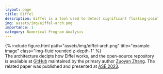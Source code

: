 ```yaml
---
layout: page
title: Eiffel
description: Eiffel is a tool used to detect significant floating-point errors. Instead of search such significant floating-point errors, Eiffel infers the input ranges that triggers such errors via polynomial extrapolation. The input ranges inferred by Eiffel can work with program rewrite engines like Herbie.
img: assets/img/eiffel-arch.png
importance: 1
category: Numerical Program Analysis
---
```

<div class="row">
    <div class="col-sm mt-3 mt-md-0">
        {% include figure.html path="assets/img/eiffel-arch.png" title="example image" class="img-fluid rounded z-depth-1" %}
    </div>
</div>
<div class="caption">
    The architecture decipts how Eiffel works, and the open-source repository is available at <a href='https://github.com/zuoyanzhang/Maxfpeed'>GitHub</a> maintained by the primary author <a href='https://zuoyanzhang.github.io/'>Zuoyan Zhang</a>. The related paper was published and presented at <a href='https://dl.acm.org/doi/10.1109/ASE56229.2023.00139'>ASE 2023</a>.
</div>

